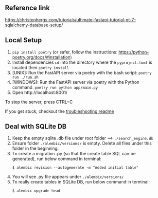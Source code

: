 ## Reference link 

https://christophergs.com/tutorials/ultimate-fastapi-tutorial-pt-7-sqlalchemy-database-setup/

## Local Setup

1. `pip install poetry` (or safer, follow the instructions: https://python-poetry.org/docs/#installation)
2. Install dependencies `cd` into the directory where the `pyproject.toml` is located then `poetry install`
3. [UNIX]: Run the FastAPI server via poetry with the bash script: `poetry run ./run.sh`
4. [WINDOWS]: Run the FastAPI server via poetry with the Python command: `poetry run python app/main.py`
5. Open http://localhost:8001/

To stop the server, press CTRL+C

If you get stuck, checkout the [troubleshooting readme](../troubleshooting/README.md)


## Deal with SQLite DB

1. Keep the empty sqlite .db file under root folder ==> `./search_engine.db`
2. Ensure folder `./alembic/versions/` is empty. Delete all files under this folder in the beginning.
3. To create a migration .py (so that the create table SQL can be generated), run below command in terminal:
    ```shell
    $ alembic revision --autogenerate -m "Added initial table"
    ```
4. You will see .py file appears under `./alembic/versions/`
5. To really create tables in SQLite DB, run below command in terminal:
    ```shell
    $ alembic upgrade head
    ```